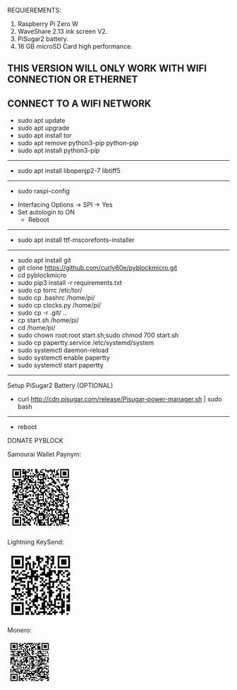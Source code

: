 REQUIEREMENTS:

1. Raspberry Pi Zero W
2. WaveShare 2.13 ink screen V2.
3. PiSugar2 battery.
4. 16 GB microSD Card high performance.

THIS VERSION WILL ONLY WORK WITH WIFI CONNECTION OR ETHERNET
---
CONNECT TO A WIFI NETWORK
---
* sudo apt update
* sudo apt upgrade
* sudo apt install tor
* sudo apt remove python3-pip python-pip
* sudo apt install python3-pip
---
* sudo apt install libopenjp2-7 libtiff5
---
* sudo raspi-config

- Interfacing Options -> SPI -> Yes
- Set autologin to ON
  * Reboot
---
* sudo apt install ttf-mscorefonts-installer
---
* sudo apt install git
* git clone https://github.com/curly60e/pyblockmicro.git
* cd pyblockmicro
* sudo pip3 install -r requirements.txt
* sudo cp torrc /etc/tor/
* sudo cp .bashrc /home/pi/ 
* sudo cp clocks.py /home/pi/
* sudo cp -r .git/ ..
* cp start.sh /home/pi/
* cd /home/pi/
* sudo chown root:root start.sh;sudo chmod 700 start.sh
* sudo cp papertty.service /etc/systemd/system
* sudo systemctl daemon-reload
* sudo systemctl enable papertty
* sudo systemctl start papertty
---
Setup PiSugar2 Battery (OPTIONAL)
* curl http://cdn.pisugar.com/release/Pisugar-power-manager.sh | sudo bash
---
* reboot


DONATE PYBLOCK

Samourai Wallet Paynym:

<img src="images/codeimage.png" width="30%" />

Lightning KeySend:

<img src="images/keysend.png" width="30%" />

Monero:

<img src="images/qrcode.png" width="20%" />
